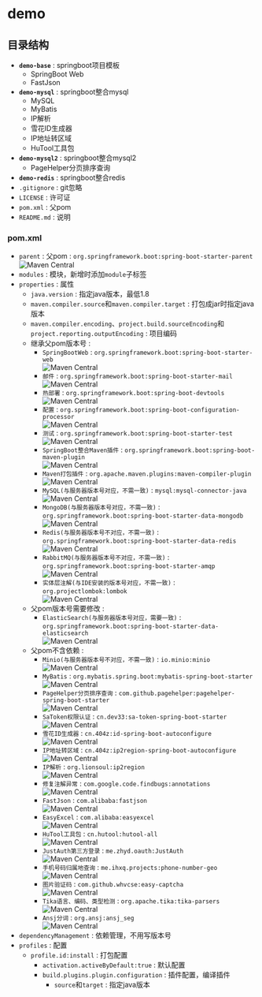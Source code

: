 # demo

## 目录结构
- **`demo-base`** : springboot项目模板
  - SpringBoot Web
  - FastJson
- **`demo-mysql`** : springboot整合mysql
  - MySQL
  - MyBatis
  - IP解析
  - 雪花ID生成器
  - IP地址转区域
  - HuTool工具包
- **`demo-mysql2`** : springboot整合mysql2
  - PageHelper分页排序查询
- **`demo-redis`** : springboot整合redis
- `.gitignore` : git忽略
- `LICENSE` : 许可证
- `pom.xml` : 父pom
- `README.md` : 说明

### pom.xml
- `parent` : 父pom : `org.springframework.boot:spring-boot-starter-parent`
  <br>![Maven Central](https://maven-badges.herokuapp.com/maven-central/org.springframework.boot/spring-boot-starter-parent/badge.svg)
- `modules` : 模块，新增时添加`module`子标签
- `properties` : 属性
  - `java.version` : 指定java版本，最低1.8
  - `maven.compiler.source`和`maven.compiler.target` : 打包成jar时指定java版本
  - `maven.compiler.encoding`、`project.build.sourceEncoding`和`project.reporting.outputEncoding` : 项目编码
  - 继承父pom版本号 :
    - `SpringBootWeb` : `org.springframework.boot:spring-boot-starter-web`
      <br>![Maven Central](https://maven-badges.herokuapp.com/maven-central/org.springframework.boot/spring-boot-starter-web/badge.svg)
    - `邮件` : `org.springframework.boot:spring-boot-starter-mail`
      <br>![Maven Central](https://maven-badges.herokuapp.com/maven-central/org.springframework.boot/spring-boot-starter-mail/badge.svg)
    - `热部署` : `org.springframework.boot:spring-boot-devtools`
      <br>![Maven Central](https://maven-badges.herokuapp.com/maven-central/org.springframework.boot/spring-boot-devtools/badge.svg)
    - `配置` : `org.springframework.boot:spring-boot-configuration-processor`
      <br>![Maven Central](https://maven-badges.herokuapp.com/maven-central/org.springframework.boot/spring-boot-configuration-processor/badge.svg)
    - `测试` : `org.springframework.boot:spring-boot-starter-test`
      <br>![Maven Central](https://maven-badges.herokuapp.com/maven-central/org.springframework.boot/spring-boot-starter-test/badge.svg)
    - `SpringBoot整合Maven插件` : `org.springframework.boot:spring-boot-maven-plugin`
      <br>![Maven Central](https://maven-badges.herokuapp.com/maven-central/org.springframework.boot/spring-boot-maven-plugin/badge.svg)
    - `Maven打包插件` : `org.apache.maven.plugins:maven-compiler-plugin`
      <br>![Maven Central](https://maven-badges.herokuapp.com/maven-central/org.apache.maven.plugins/maven-compiler-plugin/badge.svg)
    - `MySQL(与服务器版本号对应，不需一致)` : `mysql:mysql-connector-java`
      <br>![Maven Central](https://maven-badges.herokuapp.com/maven-central/mysql/mysql-connector-java/badge.svg)
    - `MongoDB(与服务器版本号对应，不需一致)` : `org.springframework.boot:spring-boot-starter-data-mongodb`
      <br>![Maven Central](https://maven-badges.herokuapp.com/maven-central/org.springframework.boot/spring-boot-starter-data-mongodb/badge.svg)
    - `Redis(与服务器版本号不对应，不需一致)` : `org.springframework.boot:spring-boot-starter-data-redis`
      <br>![Maven Central](https://maven-badges.herokuapp.com/maven-central/org.springframework.boot/spring-boot-starter-data-redis/badge.svg)
    - `RabbitMQ(与服务器版本号不对应，不需一致)` : `org.springframework.boot:spring-boot-starter-amqp`
      <br>![Maven Central](https://maven-badges.herokuapp.com/maven-central/org.springframework.boot/spring-boot-starter-amqp/badge.svg)
    - `实体层注解(与IDE安装的版本号对应，不需一致)` : `org.projectlombok:lombok`
      <br>![Maven Central](https://maven-badges.herokuapp.com/maven-central/org.projectlombok/lombok/badge.svg)
  - 父pom版本号需要修改 :
    - `ElasticSearch(与服务器版本号对应，需要一致)` : `org.springframework.boot:spring-boot-starter-data-elasticsearch`
      <br>![Maven Central](https://maven-badges.herokuapp.com/maven-central/org.springframework.boot/spring-boot-starter-data-elasticsearch/badge.svg)
  - 父pom不含依赖 :
    - `Minio(与服务器版本号不对应，不需一致)` : `io.minio:minio`
      <br>![Maven Central](https://maven-badges.herokuapp.com/maven-central/io.minio/minio/badge.svg)
    - `MyBatis` : `org.mybatis.spring.boot:mybatis-spring-boot-starter`
      <br>![Maven Central](https://maven-badges.herokuapp.com/maven-central/org.mybatis.spring.boot/mybatis-spring-boot-starter/badge.svg)
    - `PageHelper分页排序查询` : `com.github.pagehelper:pagehelper-spring-boot-starter`
      <br>![Maven Central](https://maven-badges.herokuapp.com/maven-central/com.github.pagehelper/pagehelper-spring-boot-starter/badge.svg)
    - `SaToken权限认证` : `cn.dev33:sa-token-spring-boot-starter`
      <br>![Maven Central](https://maven-badges.herokuapp.com/maven-central/cn.dev33/sa-token-spring-boot-starter/badge.svg)
    - `雪花ID生成器` : `cn.404z:id-spring-boot-autoconfigure`
      <br>![Maven Central](https://maven-badges.herokuapp.com/maven-central/cn.404z/id-spring-boot-autoconfigure/badge.svg)
    - `IP地址转区域` : `cn.404z:ip2region-spring-boot-autoconfigure`
      <br>![Maven Central](https://maven-badges.herokuapp.com/maven-central/cn.404z/ip2region-spring-boot-autoconfigure/badge.svg)
    - `IP解析` : `org.lionsoul:ip2region`
      <br>![Maven Central](https://maven-badges.herokuapp.com/maven-central/org.lionsoul/ip2region/badge.svg)
    - `修复注解异常` : `com.google.code.findbugs:annotations`
      <br>![Maven Central](https://maven-badges.herokuapp.com/maven-central/com.google.code.findbugs/annotations/badge.svg)
    - `FastJson` : `com.alibaba:fastjson`
      <br>![Maven Central](https://maven-badges.herokuapp.com/maven-central/com.alibaba/fastjson/badge.svg)
    - `EasyExcel` : `com.alibaba:easyexcel`
      <br>![Maven Central](https://maven-badges.herokuapp.com/maven-central/com.alibaba/easyexcel/badge.svg)
    - `HuTool工具包` : `cn.hutool:hutool-all`
      <br>![Maven Central](https://maven-badges.herokuapp.com/maven-central/cn.hutool/hutool-all/badge.svg)
    - `JustAuth第三方登录` : `me.zhyd.oauth:JustAuth`
      <br>![Maven Central](https://maven-badges.herokuapp.com/maven-central/me.zhyd.oauth/JustAuth/badge.svg)
    - `手机号码归属地查询` : `me.ihxq.projects:phone-number-geo`
      <br>![Maven Central](https://maven-badges.herokuapp.com/maven-central/me.ihxq.projects/phone-number-geo/badge.svg)
    - `图片验证码` : `com.github.whvcse:easy-captcha`
      <br>![Maven Central](https://maven-badges.herokuapp.com/maven-central/com.github.whvcse/easy-captcha/badge.svg)
    - `Tika语言、编码、类型检测` : `org.apache.tika:tika-parsers`
      <br>![Maven Central](https://maven-badges.herokuapp.com/maven-central/org.apache.tika/tika-parsers/badge.svg)
    - `Ansj分词` : `org.ansj:ansj_seg`
      <br>![Maven Central](https://maven-badges.herokuapp.com/maven-central/org.ansj/ansj_seg/badge.svg)
- `dependencyManagement` : 依赖管理，不用写版本号
- `profiles` : 配置
  - `profile.id:install` : 打包配置
    - `activation.activeByDefault:true` : 默认配置
    - `build.plugins.plugin.configuration` : 插件配置，编译插件
      - `source`和`target` : 指定java版本
